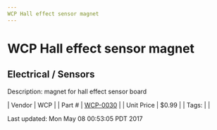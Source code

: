 ```yaml
---
WCP Hall effect sensor magnet
---
```


# WCP Hall effect sensor magnet
## Electrical / Sensors
Description: 	magnet for hall effect sensor board 

| Vendor | WCP | 
| Part # | [WCP-0030](http://www.wcproducts.net/sensors) | 
| Unit Price | $0.99 | 
| Tags: |  | 

Last updated: Mon May 08 00:53:05 PDT 2017